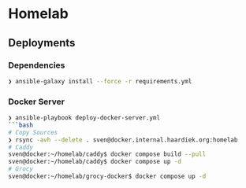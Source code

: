 # Homelab

## Deployments

### Dependencies
```bash
❯ ansible-galaxy install --force -r requirements.yml
```

### Docker Server

```bash
❯ ansible-playbook deploy-docker-server.yml
```bash
# Copy Sources
❯ rsync -avh --delete . sven@docker.internal.haardiek.org:homelab
# Caddy
sven@docker:~/homelab/caddy$ docker compose build --pull
sven@docker:~/homelab/caddy$ docker compose up -d 
# Grocy
sven@docker:~/homelab/grocy-docker$ docker compose up -d 
```
